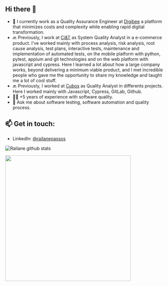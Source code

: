## Hi there 👋

- 🎯 I currently work as a Quality Assurance Engineer at [Digibee](https://www.digibee.com/) a platform that minimizes costs and complexity while enabling rapid digital transformation.
- 🔙 Previously, I work at [Ci&T](https://ciandt.com/br/) as System Quality Analyst in a e-commerce product. I've worked mainly with process analysis, risk analysis, root cause analysis, test plans, interactive tests, maintenance and implementation of automated tests, on the mobile platform with python, pytest, appium and git technologies and on the web platform with javascript and cypress. Here I learned a lot about how a large company works, beyond delivering a minimum viable product, and I met incredible people who gave me the opportunity to share my knowledge and taught me a lot of cool stuff.
- 🔙 Previously, I worked at [Cubos](http://www.cubos.io/) as Quality Analyst in differents projects. Here I worked mainly with Javascript, Cypress, GitLab, Github.
- 👩‍💻 +5 years of experience with software quality.
- 💬 Ask me about software testing, software automation and quality process.

## 📫 Get in touch:

- LinkedIn: [@railanepassos](https://www.linkedin.com/in/railanepassos/)

![Railane github stats](https://github-readme-stats.vercel.app/api?username=railanepassos&show_icons=true&theme=radical)

<img width="400px" align="left" src="https://github-readme-stats.vercel.app/api/top-langs/?username=railanepassos&hide=html&layout=compact&theme=buefy" />
